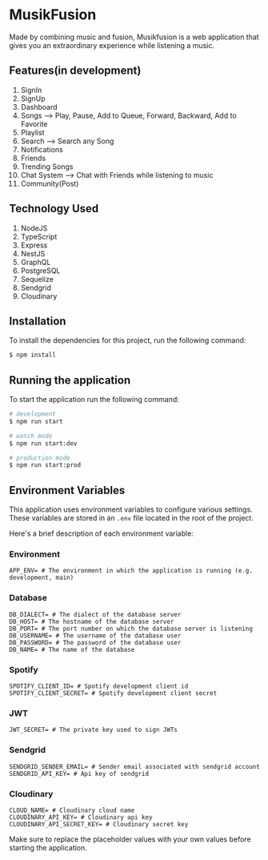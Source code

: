 # MusikFusion

Made by combining music and fusion, Musikfusion is a web application that gives you an extraordinary experience while listening a music.

## Features(in development)

1. SignIn
2. SignUp
3. Dashboard
4. Songs --> Play, Pause, Add to Queue, Forward, Backward, Add to Favorite
5. Playlist
6. Search --> Search any Song
7. Notifications
8. Friends
9. Trending Songs
10. Chat System --> Chat with Friends while listening to music
11. Community(Post)

## Technology Used

1. NodeJS
2. TypeScript
3. Express
4. NestJS
5. GraphQL
6. PostgreSQL
7. Sequelize
8. Sendgrid
9. Cloudinary

## Installation

To install the dependencies for this project, run the following command:

```bash
$ npm install
```

## Running the application

To start the application run the following command:

```bash
# development
$ npm run start

# watch mode
$ npm run start:dev

# production mode
$ npm run start:prod
```

## Environment Variables

This application uses environment variables to configure various settings. These variables are stored in an `.env` file located in the root of the project.

Here's a brief description of each environment variable:

### Environment

```
APP_ENV= # The environment in which the application is running (e.g. development, main)
```

### Database

```
DB_DIALECT= # The dialect of the database server
DB_HOST= # The hostname of the database server
DB_PORT= # The port number on which the database server is listening
DB_USERNAME= # The username of the database user
DB_PASSWORD= # The password of the database user
DB_NAME= # The name of the database
```

### Spotify

```
SPOTIFY_CLIENT_ID= # Spotify development client id
SPOTIFY_CLIENT_SECRET= # Spotify development client secret
```

### JWT

```
JWT_SECRET= # The private key used to sign JWTs
```

### Sendgrid

```
SENDGRID_SENDER_EMAIL= # Sender email associated with sendgrid account
SENDGRID_API_KEY= # Api key of sendgrid
```

### Cloudinary

```
CLOUD_NAME= # Cloudinary cloud name
CLOUDINARY_API_KEY= # Cloudinary api key
CLOUDINARY_API_SECRET_KEY= # Cloudinary secret key
```

Make sure to replace the placeholder values with your own values before starting the application.
